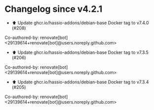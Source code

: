 # Changelog since v4.2.1
- ⬆️ Update ghcr.io/hassio-addons/debian-base Docker tag to v7.4.0 (#208)

Co-authored-by: renovate[bot] <29139614+renovate[bot]@users.noreply.github.com> 
- ⬆️ Update ghcr.io/hassio-addons/debian-base Docker tag to v7.3.5 (#206)

Co-authored-by: renovate[bot] <29139614+renovate[bot]@users.noreply.github.com> 
- ⬆️ Update ghcr.io/hassio-addons/debian-base Docker tag to v7.3.4 (#205)

Co-authored-by: renovate[bot] <29139614+renovate[bot]@users.noreply.github.com> 
